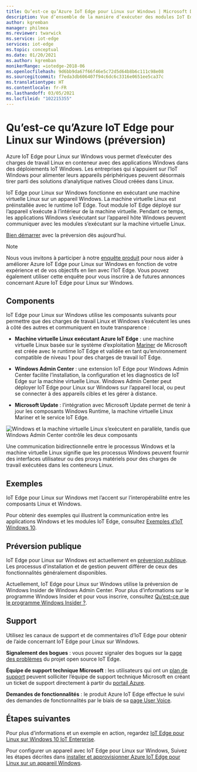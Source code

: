 ```yaml
---
title: Qu’est-ce qu’Azure IoT Edge pour Linux sur Windows | Microsoft Docs
description: Vue d’ensemble de la manière d’exécuter des modules IoT Edge Linux sur des appareils Windows 10
author: kgremban
manager: philmea
ms.reviewer: twarwick
ms.service: iot-edge
services: iot-edge
ms.topic: conceptual
ms.date: 01/20/2021
ms.author: kgremban
monikerRange: =iotedge-2018-06
ms.openlocfilehash: 9d6bb9da67f66f46e5c72d5d64b8b6c111c98e08
ms.sourcegitcommit: f7eda3db606407f94c6dc6c3316e0651ee5ca37c
ms.translationtype: HT
ms.contentlocale: fr-FR
ms.lasthandoff: 03/05/2021
ms.locfileid: "102215355"
---
```

# <a name="what-is-azure-iot-edge-for-linux-on-windows-preview"></a>Qu’est-ce qu’Azure IoT Edge pour Linux sur Windows (préversion)

Azure IoT Edge pour Linux sur Windows vous permet d’exécuter des charges de travail Linux en conteneur avec des applications Windows dans des déploiements IoT Windows. Les entreprises qui s’appuient sur l’IoT Windows pour alimenter leurs appareils périphériques peuvent désormais tirer parti des solutions d’analytique natives Cloud créées dans Linux.

IoT Edge pour Linux sur Windows fonctionne en exécutant une machine virtuelle Linux sur un appareil Windows. La machine virtuelle Linux est préinstallée avec le runtime IoT Edge. Tout module IoT Edge déployé sur l’appareil s’exécute à l’intérieur de la machine virtuelle. Pendant ce temps, les applications Windows s’exécutant sur l’appareil hôte Windows peuvent communiquer avec les modules s’exécutant sur la machine virtuelle Linux.

[Bien démarrer](how-to-install-iot-edge-on-windows.md) avec la préversion dès aujourd’hui.

>[!NOTE]
>Nous vous invitons à participer à notre [enquête produit](https://aka.ms/AzEFLOW-Registration) pour nous aider à améliorer Azure IoT Edge pour Linux sur Windows en fonction de votre expérience et de vos objectifs en lien avec l’IoT Edge. Vous pouvez également utiliser cette enquête pour vous inscrire à de futures annonces concernant Azure IoT Edge pour Linux sur Windows.

## <a name="components"></a>Components

IoT Edge pour Linux sur Windows utilise les composants suivants pour permettre que des charges de travail Linux et Windows s’exécutent les unes à côté des autres et communiquent en toute transparence :

* **Machine virtuelle Linux exécutant Azure IoT Edge** : une machine virtuelle Linux basée sur le système d’exploitation [Mariner](https://github.com/microsoft/CBL-Mariner) de Microsoft est créée avec le runtime IoT Edge et validée en tant qu’environnement compatible de niveau 1 pour des charges de travail IoT Edge.

* **Windows Admin Center** : une extension IoT Edge pour Windows Admin Center facilite l’installation, la configuration et les diagnostics de IoT Edge sur la machine virtuelle Linux. Windows Admin Center peut déployer IoT Edge pour Linux sur Windows sur l’appareil local, ou peut se connecter à des appareils cibles et les gérer à distance.

* **Microsoft Update** : l’intégration avec Microsoft Update permet de tenir à jour les composants Windows Runtime, la machine virtuelle Linux Mariner et le service IoT Edge.

![Windows et la machine virtuelle Linux s’exécutent en parallèle, tandis que Windows Admin Center contrôle les deux composants](./media/iot-edge-for-linux-on-windows/architecture-and-communication.png)

Une communication bidirectionnelle entre le processus Windows et la machine virtuelle Linux signifie que les processus Windows peuvent fournir des interfaces utilisateur ou des proxys matériels pour des charges de travail exécutées dans les conteneurs Linux.

## <a name="samples"></a>Exemples

IoT Edge pour Linux sur Windows met l’accent sur l’interopérabilité entre les composants Linux et Windows.

Pour obtenir des exemples qui illustrent la communication entre les applications Windows et les modules IoT Edge, consultez [Exemples d’IoT Windows 10](https://github.com/microsoft/Windows-IoT-Samples).

## <a name="public-preview"></a>Préversion publique

IoT Edge pour Linux sur Windows est actuellement en [préversion publique](https://azure.microsoft.com/support/legal/preview-supplemental-terms/). Les processus d’installation et de gestion peuvent différer de ceux des fonctionnalités généralement disponibles.

Actuellement, IoT Edge pour Linux sur Windows utilise la préversion de Windows Insider de Windows Admin Center. Pour plus d’informations sur le programme Windows Insider et pour vous inscrire, consultez [Qu’est-ce que le programme Windows Insider ?](https://insider.windows.com/about-windows-insider-program).

## <a name="support"></a>Support

Utilisez les canaux de support et de commentaires d’IoT Edge pour obtenir de l’aide concernant IoT Edge pour Linux sur Windows.

**Signalement des bogues** : vous pouvez signaler des bogues sur la [page des problèmes](https://github.com/azure/iotedge/issues) du projet open source IoT Edge. 

**Équipe de support technique Microsoft** : les utilisateurs qui ont un [plan de support](https://azure.microsoft.com/support/plans/) peuvent solliciter l’équipe de support technique Microsoft en créant un ticket de support directement à partir du [portail Azure](https://ms.portal.azure.com/signin/index/?feature.settingsportalinstance=mpac).

**Demandes de fonctionnalités** : le produit Azure IoT Edge effectue le suivi des demandes de fonctionnalités par le biais de sa [page User Voice](https://feedback.azure.com/forums/907045-azure-iot-edge).

## <a name="next-steps"></a>Étapes suivantes

Pour plus d’informations et un exemple en action, regardez [IoT Edge pour Linux sur Windows 10 IoT Enterprise](https://aka.ms/EFLOWPPC9).

Pour configurer un appareil avec IoT Edge pour Linux sur Windows, Suivez les étapes décrites dans [installer et approvisionner Azure IoT Edge pour Linux sur un appareil Windows](how-to-install-iot-edge-on-windows.md).
